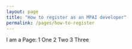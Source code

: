 ```yaml
---
layout: page
title: "How to register as an MPAI developer"
permalink: /pages/how-to-register
---
```


I am a Page:
1   One
2   Two
3   Three

